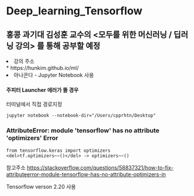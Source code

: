 # Deep_learning_Tensorflow

## **홍콩 과기대 김성훈 교수의 <모두를 위한 머신러닝 / 딥러닝 강의> 를 통해 공부할 예정**

<li>강의 주소</li>
* https://hunkim.github.io/ml/

<li>아나콘다 - Jupyter Notebook 사용</li>

#### 주피터 Launcher 에러가 뜰 경우
터미널에서 직접 경로지정<br>
```
jupyter notebook --notebook-dir="/Users/cpprhtn/Desktop"
```

### AttributeError: module 'tensorflow' has no attribute 'optimizers' Error
```
from tensorflow.keras import optimizers
<del>tf.optimizers~~()</del> -> optimizers~~()
```
참고주소 https://stackoverflow.com/questions/58837321/how-to-fix-attributeerror-module-tensorflow-has-no-attribute-optimizers-in



Tensorflow verson 2.20 사용
